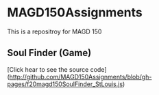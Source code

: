 # MAGD150Assignments

This is a repositroy for MAGD 150

## Soul Finder (Game)

[Click hear to see the source code] (http://github.com/MAGD150Assignments/blob/gh-pages/f20magd150SoulFinder_StLouis.js)

